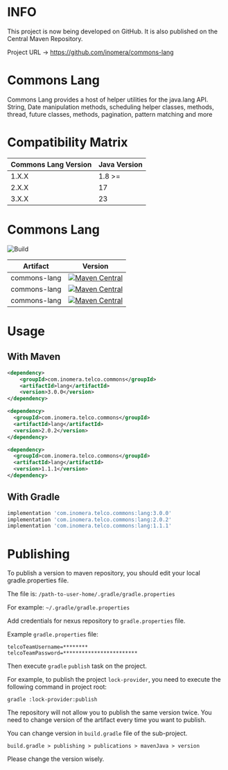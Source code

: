 # INFO
This project is now being developed on GitHub. It is also published on the Central Maven Repository.

Project URL -> https://github.com/inomera/commons-lang

# Commons Lang

Commons Lang provides a host of helper utilities for the java.lang API.
String, Date manipulation methods, scheduling helper classes, methods,
thread, future classes, methods, pagination, pattern matching and more

# Compatibility Matrix

| Commons Lang Version | Java Version |
|----------------------|--------------|
| 1.X.X                | 1.8 >=       |
| 2.X.X                | 17           |
| 3.X.X                | 23           |


# Commons Lang

![Build](https://github.com/inomera/commons-lang/workflows/Build/badge.svg)


| Artifact                   | Version                                                                                                                                                                                                      |
|----------------------------|--------------------------------------------------------------------------------------------------------------------------------------------------------------------------------------------------------------|
| commons-lang         | [![Maven Central](https://maven-badges.herokuapp.com/maven-central/com.inomera.telco.commons/lang/badge.svg?version=3.0.0)](https://maven-badges.herokuapp.com/maven-central/com.inomera.telco.commons/lang) |
| commons-lang         | [![Maven Central](https://maven-badges.herokuapp.com/maven-central/com.inomera.telco.commons/lang/badge.svg?version=2.0.2)](https://maven-badges.herokuapp.com/maven-central/com.inomera.telco.commons/lang) |
| commons-lang          | [![Maven Central](https://maven-badges.herokuapp.com/maven-central/com.inomera.telco.commons/lang/badge.svg?version=1.1.1)](https://maven-badges.herokuapp.com/maven-central/com.inomera.telco.commons/lang) |

# Usage

## With Maven

```xml
<dependency>
    <groupId>com.inomera.telco.commons</groupId>
    <artifactId>lang</artifactId>
    <version>3.0.0</version>
</dependency>

<dependency>
  <groupId>com.inomera.telco.commons</groupId>
  <artifactId>lang</artifactId>
  <version>2.0.2</version>
</dependency>

<dependency>
  <groupId>com.inomera.telco.commons</groupId>
  <artifactId>lang</artifactId>
  <version>1.1.1</version>
</dependency>

```

## With Gradle

```groovy
implementation 'com.inomera.telco.commons:lang:3.0.0'
implementation 'com.inomera.telco.commons:lang:2.0.2'
implementation 'com.inomera.telco.commons:lang:1.1.1'
```
 

# Publishing
To publish a version to maven repository, 
you should edit your local gradle.properties file.

The file is: `/path-to-user-home/.gradle/gradle.properties`

For example: `~/.gradle/gradle.properties`

Add credentials for nexus repository to `gradle.properties` file.

Example `gradle.properties` file:

```
telcoTeamUsername=********
telcoTeamPassword=************************
```

Then execute `gradle` `publish` task on the project.

For example, to publish the project `lock-provider`, 
you need to execute the following command in project root:

```
gradle :lock-provider:publish
``` 

The repository will not allow you to publish the same version twice.
You need to change version of the artifact every time you want to publish.

You can change version in `build.gradle` file of the sub-project.

```
build.gradle > publishing > publications > mavenJava > version
```

Please change the version wisely.
